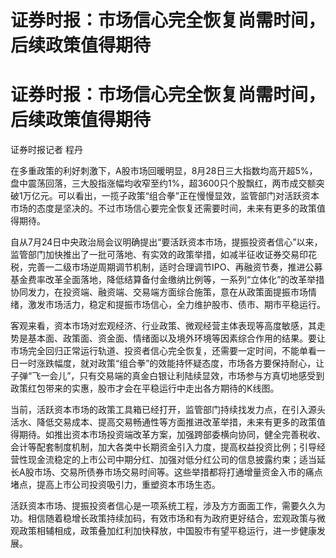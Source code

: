 # 证券时报：市场信心完全恢复尚需时间，后续政策值得期待

# 证券时报：市场信心完全恢复尚需时间，后续政策值得期待

证券时报记者 程丹

在多重政策的利好刺激下，A股市场回暖明显，8月28日三大指数均高开超5%，盘中震荡回落，三大股指涨幅均收窄至约1%，超3600只个股飘红，两市成交额突破1万亿元。可以看出，一揽子政策“组合拳”正在慢慢显效，监管部门对活跃资本市场的态度是坚决的。不过市场信心要完全恢复还需要时间，未来有更多的政策值得期待。

自从7月24日中央政治局会议明确提出“要活跃资本市场，提振投资者信心”以来，监管部门加快推出了一批可落地、有实效的政策举措，如减半征收证券交易印花税，完善一二级市场逆周期调节机制，适时合理调节IPO、再融资节奏，推进公募基金费率改革全面落地，降低结算备付金缴纳比例等，一系列“立体化”的改革举措协同发力，在投资端、融资端、交易端方面综合施策，意在从政策面提振市场情绪，激发市场活力，稳定和提振市场信心，全力维护股市、债市、期市平稳运行。

客观来看，资本市场对宏观经济、行业政策、微观经营主体表现等高度敏感，其走势是基本面、政策面、资金面、情绪面以及境外环境等因素综合作用的结果。要让市场完全回归正常运行轨道、投资者信心完全恢复，还需要一定时间，不能单看一日一时涨跌幅度，就对政策“组合拳”的效能持怀疑态度，市场各方要保持耐心，让子弹“飞一会儿”，只有交易端的真金白银让利陆续显效，市场参与方真切地感受到政策红包带来的实惠，股市才会在平稳运行中走出各方期待的K线图。

当前，活跃资本市场的政策工具箱已经打开，监管部门持续找发力点，在引入源头活水、降低交易成本、提高交易畅通性等方面推进改革举措，未来有更多的政策值得期待。如推出资本市场投资端改革方案，加强跨部委横向协同，健全完善税收、会计等配套制度机制，加大各类中长期资金引入力度，提高权益投资比例；引导经营性现金流稳定的上市公司中期分红、加强对低分红公司的信息披露约束；适当延长A股市场、交易所债券市场交易时间等。这些举措都将打通增量资金入市的痛点堵点，提高上市公司投资吸引力，重塑资本市场生态。

活跃资本市场、提振投资者信心是一项系统工程，涉及方方面面工作，需要久久为功。相信随着稳增长政策持续加码，有效市场和有为政府更好结合，宏观政策与微观政策相辅相成，政策叠加红利加快释放，中国股市有望平稳运行，进一步健康发展。

